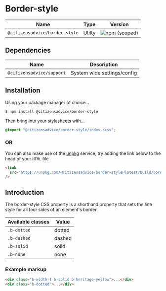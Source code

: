 # Border-style

| Name                           | Type   | Version                                                                        |
| ------------------------------ | ------ | ------------------------------------------------------------------------------ |
| `@citizensadvice/border-style` | Utilty | ![npm (scoped)](https://img.shields.io/npm/v/@citizensadvice/border-style.svg) |

## Dependencies

| Name                      | Description                 |
| ------------------------- | --------------------------- |
| `@citizensadvice/support` | System wide settings/config |

## Installation

Using your package manager of choice...

```shell
$ npm install @citizensadvice/border-style
```

Then bring into your stylesheets with...

```scss
@import "@citizensadvice/border-style/index.scss";
```

### OR

You can also make use of the [unpkg](https://unpkg.com) service, try adding the link below to the head of your `HTML` file

```html
<link
  src="https://unpkg.com/@citizensadvice/border-style@latest/build/border-style.css"
/>
```

## Introduction

The border-style CSS property is a shorthand property that sets the line style for all four sides of an element's border.

| Available classes | Value  |
| ----------------- | ------ |
| `.b-dotted`       | dotted |
| `.b-dashed`       | dashed |
| `.b-solid`        | solid  |
| `.b-none`         | none   |

### Example markup

```html
<div class="b-width-1 b-solid b-heritage-yellow">...</div>
<div class="b-dotted">...</div>
```
